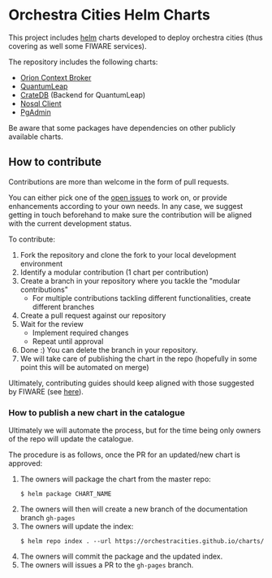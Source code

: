 # Orchestra Cities Helm Charts
This project includes [helm](https://helm.sh/) charts developed to deploy orchestra cities (thus covering as well some FIWARE services).

The repository includes the following charts:
* [Orion Context Broker](orion)
* [QuantumLeap](quantumleap)
* [CrateDB](crate) (Backend for QuantumLeap)
* [Nosql Client](nosqlclient)
* [PgAdmin](pgadmin-chart)

Be aware that some packages have dependencies on other publicly available charts.

## How to contribute

Contributions are more than welcome in the form of pull requests.

You can either pick one of the [open issues](https://github.com/orchestracities/charts/issues)
to work on, or provide enhancements according to your own needs. In any case,
we suggest getting in touch beforehand to make sure the contribution will be
aligned with the current development status.

To contribute:

1. Fork the repository and clone the fork to your local development environment
1. Identify a modular contribution (1 chart per contribution)
1. Create a branch in your repository where you tackle the "modular
contributions"
   - For multiple contributions tackling different functionalities, create
   different branches
1. Create a pull request against our repository
1. Wait for the review
   - Implement required changes
   - Repeat until approval
1. Done :) You can delete the branch in your repository.
1. We will take care of publishing the chart in the repo (hopefully in some
   point this will be automated on merge)

Ultimately, contributing guides should keep aligned with those suggested by
FIWARE (see [here](https://github.com/Fiware/developmentGuidelines/blob/master/external_contributions.mediawiki)).

### How to publish a new chart in the catalogue 
Ultimately we will automate the process, but for the time being only owners of the repo will update the catalogue.

The procedure is as follows, once the PR for an updated/new chart is approved:
1. The owners will package the chart from the master repo:
    ```
    $ helm package CHART_NAME
    ```
1. The owners will then will create a new branch of the documentation branch `gh-pages`
1. The owners will update the index:
    ```
    $ helm repo index . --url https://orchestracities.github.io/charts/
    ```
1. The owners will commit the package and the updated index.
1. The owners will issues a PR to the `gh-pages` branch.
